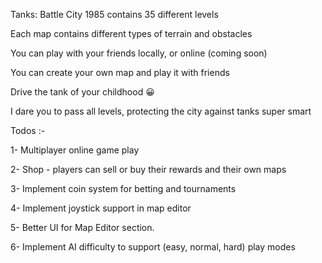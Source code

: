 Tanks: Battle City 1985 contains 35 different levels

Each map contains different types of terrain and obstacles

You can play with your friends locally, or online (coming soon)

You can create your own map and play it with friends

Drive the tank of your childhood 😀

I dare you to pass all levels, protecting the city against tanks super smart

Todos :-

1- Multiplayer online game play

2- Shop - players can sell or buy their rewards and their own maps

3- Implement coin system for betting and tournaments

4- Implement joystick support in map editor

5- Better UI for Map Editor section.

6- Implement AI difficulty to support (easy, normal, hard) play modes